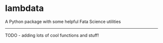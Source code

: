 # lambdata
A Python package with some helpful Fata Science utilities


________


TODO - adding lots of cool functions and stuff!